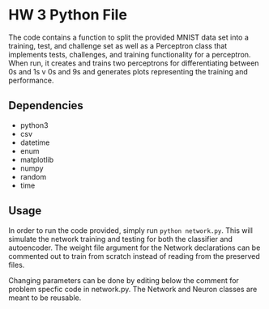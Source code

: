 # HW 3 Python File
The code contains a function to split the provided MNIST data set into a training, test, and challenge set as well as 
a Perceptron class that implements tests, challenges, and training functionality for a perceptron. When run, it creates
and trains two perceptrons for differentiating between 0s and 1s v 0s and 9s and generates plots representing the training
and performance.

## Dependencies
- python3
- csv
- datetime
- enum
- matplotlib
- numpy
- random
- time

## Usage
In order to run the code provided, simply run `python network.py`. This will simulate the network training and testing
for both the classifier and autoencoder. The weight file argument for the Network declarations can be commented out to 
train from scratch instead of reading from the preserved files.

Changing parameters can be done by editing below the comment for problem specfic code in network.py. The Network and Neuron
classes are meant to be reusable.